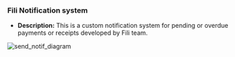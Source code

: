 ### Fili Notification system

- **Description:** This is a custom notification system for pending or overdue payments or receipts developed by Fili team.

![send_notif_diagram](https://user-images.githubusercontent.com/84101337/231532890-990dc944-647a-43c9-b28b-653986f9da40.png)